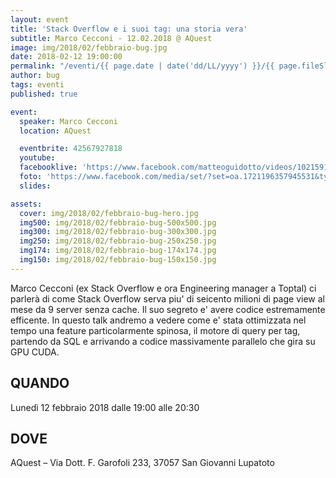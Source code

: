 ```yaml
---
layout: event
title: 'Stack Overflow e i suoi tag: una storia vera'
subtitle: Marco Cecconi - 12.02.2018 @ AQuest
image: img/2018/02/febbraio-bug.jpg
date: 2018-02-12 19:00:00
permalink: "/eventi/{{ page.date | date('dd/LL/yyyy') }}/{{ page.fileSlug | slug }}/index.html"
author: bug
tags: eventi
published: true

event:
  speaker: Marco Cecconi
  location: AQuest

  eventbrite: 42567927818
  youtube:
  facebooklive: 'https://www.facebook.com/matteoguidotto/videos/10215912929320011/'
  foto: 'https://www.facebook.com/media/set/?set=oa.1721196357945531&type=3'
  slides:

assets:
  cover: img/2018/02/febbraio-bug-hero.jpg
  img500: img/2018/02/febbraio-bug-500x500.jpg
  img300: img/2018/02/febbraio-bug-300x300.jpg
  img250: img/2018/02/febbraio-bug-250x250.jpg
  img174: img/2018/02/febbraio-bug-174x174.jpg
  img150: img/2018/02/febbraio-bug-150x150.jpg
---
```


Marco Cecconi (ex Stack Overflow e ora Engineering manager a Toptal) ci parlerà di come Stack Overflow serva piu' di seicento milioni di page view al mese da 9 server senza cache. Il suo segreto e' avere codice estremamente efficente. In questo talk andremo a vedere come e' stata ottimizzata nel tempo una feature particolarmente spinosa, il motore di query per tag, partendo da SQL e arrivando a codice massivamente parallelo che gira su GPU CUDA.

## QUANDO

Lunedì 12 febbraio 2018 dalle 19:00 alle 20:30

## DOVE

AQuest – Via Dott. F. Garofoli 233, 37057 San Giovanni Lupatoto
